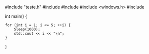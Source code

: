 #include "teste.h"
#include <iostream>
#include <string>
#include <windows.h>
#include <limits>


int main()
{

	for (int i = 1; i <= 5; ++i) {
		Sleep(1000);
		std::cout << i << "\n";
	}

}
